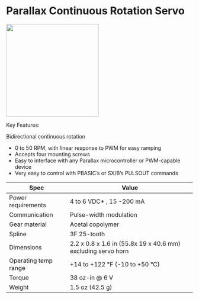 # Parallax Continuous Rotation Servo
<img style="width: 250px;" src="https://user-images.githubusercontent.com/44589560/160068488-9a4d0b90-9756-4ed5-8ff9-26a8aa9561e7.png" />

Key Features:

Bidirectional continuous rotation
* 0 to 50 RPM, with linear response to PWM for easy ramping
* Accepts four mounting screws
 * Easy to interface with any Parallax microcontroller or PWM-capable device
 * Very easy to control with PBASIC’s or SX/B’s PULSOUT commands
 
 
| Spec | Value |
| -- | -- |
| Power requirements   | 4 to 6 VDC* , 15 -200 mA |
| Communication        | Pulse-width modulation|
| Gear material        | Acetal copolymer |
| Spline               | 3F 25-tooth |
| Dimensions           | 2.2 x 0.8 x 1.6 in (55.8x 19 x 40.6 mm) excluding servo horn |
| Operating temp range | +14 to +122 °F (-10 to +50 °C) |
| Torque               | 38 oz-in @ 6 V |
| Weight               | 1.5 oz (42.5 g) |

